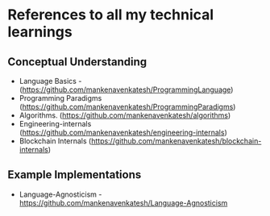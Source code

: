 # References to all my technical learnings

## Conceptual Understanding
- Language Basics - (https://github.com/mankenavenkatesh/ProgrammingLanguage)
- Programming Paradigms (https://github.com/mankenavenkatesh/ProgrammingParadigms)
- Algorithms. (https://github.com/mankenavenkatesh/algorithms)
- Engineering-internals (https://github.com/mankenavenkatesh/engineering-internals)
- Blockchain Internals (https://github.com/mankenavenkatesh/blockchain-internals)

## Example Implementations
- Language-Agnosticism - https://github.com/mankenavenkatesh/Language-Agnosticism
